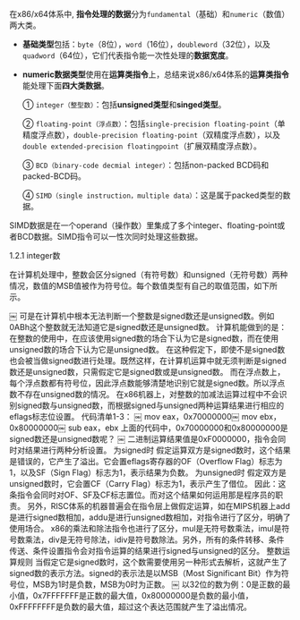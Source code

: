 
在x86/x64体系中, **指令处理的数据**分为`fundamental`（基础）和`numeric`（数值）两大类。

- **基础类型**包括：`byte`（8位），`word`（16位），`doubleword`（32位），以及`quadword`（64位），它们代表指令能一次性处理的**数据宽度**。

- **numeric数据类型**使用在**运算类指令**上，总结来说x86/x64体系的**运算类指令**能处理下面**四大类数据**。

    ① `integer（整型数）`：包括**unsigned类型**和**singed类型**。

    ② `floating-point（浮点数）`：包括`single-precision floating-point`（单精度浮点数），`double-precision floating-point`（双精度浮点数），以及`double extended-precision floatingpoint`（扩展双精度浮点数）。

    ③ `BCD（binary-code decmial integer）`：包括non-packed BCD码和packed-BCD码。

    ④ `SIMD（single instruction，multiple data）`：这是属于packed类型的数据。

SIMD数据是在一个operand（操作数）里集成了多个integer、floating-point或者BCD数据。SIMD指令可以一性次同时处理这些数据。

1.2.1 integer数

在计算机处理中，整数会区分signed（有符号数）和unsigned（无符号数）两种情况，数值的MSB值被作为符号位。每个数值类型有自己的取值范围，如下所示。

￼
可是在计算机中根本无法判断一个整数是signed数还是unsigned数。例如0ABh这个整数就无法知道它是signed数还是unsigned数。
计算机能做到的是：在整数的使用中，在应该使用signed数的场合下认为它是signed数，而在使用unsigned数的场合下认为它是unsigned数。
在这种假定下，即使不是signed数也会被当做signed数进行处理。既然这样，在计算机运算中就无须判断是signed数还是unsigned数，只需假定它是signed数或是unsigned数。
而在浮点数上，每个浮点数都有符号位，因此浮点数能够清楚地识别它就是signed数。所以浮点数不存在unsigned数的情况。
在x86机器上，对整数的加减法运算过程中不会识别signed数与unsigned数，而根据signed与unsigned两种运算结果进行相应的eflags标志位设置。
代码清单1-3：
￼ mov eax，0x70000000￼ mov ebx，0x80000000￼ sub eax，ebx
上面的代码中，0x70000000和0x80000000是signed数还是unsigned数呢？
￼
二进制运算结果值是0xF0000000，指令会同时对结果进行两种分析设置。
为signed时
假定运算双方是signed数时，这个结果是错误的，它产生了溢出。它会置eflags寄存器的OF（Overflow Flag）标志为1，以及SF（Sign Flag）标志为1，表示结果为负数。
为unsigned时
假定双方是unsigned数时，它会置CF（Carry Flag）标志为1，表示产生了借位。
因此：这条指令会同时对OF、SF及CF标志置位。而对这个结果如何运用那是程序员的职责。
另外，RISC体系的机器普遍会在指令层上做假定运算，如在MIPS机器上add是进行signed数相加，addu是进行unsigned数相加，对指令进行了区分，明确了使用场合。
x86的乘法和除法指令也进行了区分，mul是无符号数乘法，imul是符号数乘法，div是无符号除法，idiv是符号数除法。另外，所有的条件转移、条件传送、条件设置指令会对指令运算的结果进行signed与unsigned的区分。
整数运算规则
当假定它是signed数时，这个数需要使用另一种形式去解析，这就产生了signed数的表示方法。signed的表示法是以MSB（Most Significant Bit）作为符号位，MSB为1时是负数，MSB为0时为正数。
￼
以32位的数为例：0是正数的最小值，0x7FFFFFFF是正数的最大值，0x80000000是负数的最小值，0xFFFFFFFF是负数的最大值，超过这个表达范围就产生了溢出情况。